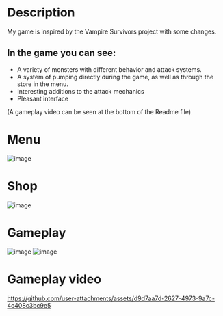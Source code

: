 # Description

My game is inspired by the Vampire Survivors project with some changes. 
###
## In the game you can see:

- A variety of monsters with different behavior and attack systems.
- A system of pumping directly during the game, as well as through the store in the menu.
- Interesting additions to the attack mechanics
- Pleasant interface

(A gameplay video can be seen at the bottom of the Readme file)
### 
# Menu
![image](https://github.com/user-attachments/assets/407e3eda-f20f-47c3-b3b4-615d18cab1ae)
###
# Shop
![image](https://github.com/user-attachments/assets/4bdf3c59-7ce4-46c3-8b3a-2dd5cba7c623)
###
# Gameplay
![image](https://github.com/user-attachments/assets/379326ae-61ea-49a2-a155-35a2ace5462f)
![image](https://github.com/user-attachments/assets/ff753e93-8455-4362-ada0-8aecdf6a4e93)
###
# Gameplay video
https://github.com/user-attachments/assets/d9d7aa7d-2627-4973-9a7c-4c408c3bc9e5

